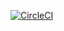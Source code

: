 [![CircleCI](https://circleci.com/gh/packer-mamono210/aws-ami_redmica_install/tree/main.svg?style=svg)](https://circleci.com/gh/packer-mamono210/aws-ami_redmica_install/tree/main)
